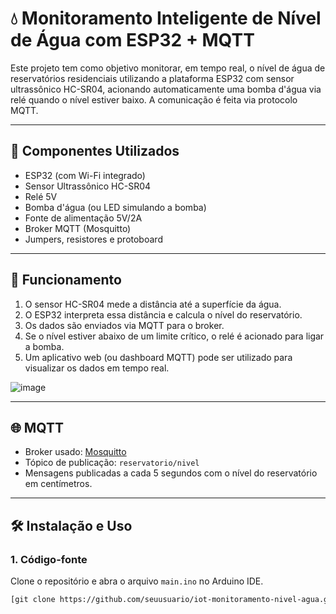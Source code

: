 # 💧 Monitoramento Inteligente de Nível de Água com ESP32 + MQTT

Este projeto tem como objetivo monitorar, em tempo real, o nível de água de reservatórios residenciais utilizando a plataforma ESP32 com sensor ultrassônico HC-SR04, acionando automaticamente uma bomba d'água via relé quando o nível estiver baixo. A comunicação é feita via protocolo MQTT.

---

## 🔧 Componentes Utilizados

- ESP32 (com Wi-Fi integrado)
- Sensor Ultrassônico HC-SR04
- Relé 5V
- Bomba d'água (ou LED simulando a bomba)
- Fonte de alimentação 5V/2A
- Broker MQTT (Mosquitto)
- Jumpers, resistores e protoboard

---

## 📡 Funcionamento

1. O sensor HC-SR04 mede a distância até a superfície da água.
2. O ESP32 interpreta essa distância e calcula o nível do reservatório.
3. Os dados são enviados via MQTT para o broker.
4. Se o nível estiver abaixo de um limite crítico, o relé é acionado para ligar a bomba.
5. Um aplicativo web (ou dashboard MQTT) pode ser utilizado para visualizar os dados em tempo real.

![image](https://github.com/user-attachments/assets/40ce666c-5953-4098-ba23-8e09d3021141)

---

## 🌐 MQTT

- Broker usado: [Mosquitto](https://mosquitto.org/)
- Tópico de publicação: `reservatorio/nivel`
- Mensagens publicadas a cada 5 segundos com o nível do reservatório em centímetros.

---

## 🛠️ Instalação e Uso

### 1. Código-fonte

Clone o repositório e abra o arquivo `main.ino` no Arduino IDE.

```bash
[git clone https://github.com/seuusuario/iot-monitoramento-nivel-agua.git] (https://github.com/scoreBR/IOT_Mackenzie.git)
